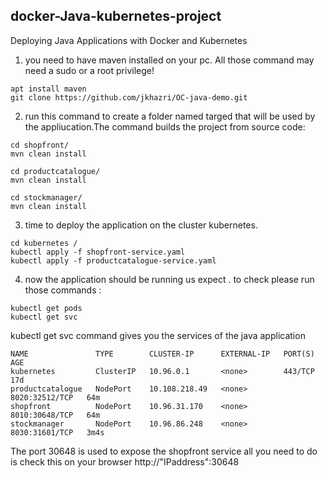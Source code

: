 ## docker-Java-kubernetes-project
Deploying Java Applications with Docker and Kubernetes
1. you need to have maven installed on your pc. All those command may need a sudo or a root privilege!
```
apt install maven
git clone https://github.com/jkhazri/OC-java-demo.git
```
2. run this command to create a folder named targed that will be used by the appliucation.The command builds the project from source code:
```
cd shopfront/
mvn clean install

cd productcatalogue/
mvn clean install

cd stockmanager/
mvn clean install
```
3. time to deploy the application on the cluster kubernetes.
```
cd kubernetes /
kubectl apply -f shopfront-service.yaml
kubectl apply -f productcatalogue-service.yaml
```
4. now the application should be running us expect . to check please run those commands :
```
kubectl get pods
kubectl get svc
```
kubectl get svc command gives you the services of the java application 
```
NAME               TYPE        CLUSTER-IP      EXTERNAL-IP   PORT(S)          AGE
kubernetes         ClusterIP   10.96.0.1       <none>        443/TCP          17d
productcatalogue   NodePort    10.108.218.49   <none>        8020:32512/TCP   64m
shopfront          NodePort    10.96.31.170    <none>        8010:30648/TCP   64m
stockmanager       NodePort    10.96.86.248    <none>        8030:31601/TCP   3m4s
```
The port 30648 is used to expose the shopfront service all you need  to do is check this on your browser http://"IPaddress":30648
